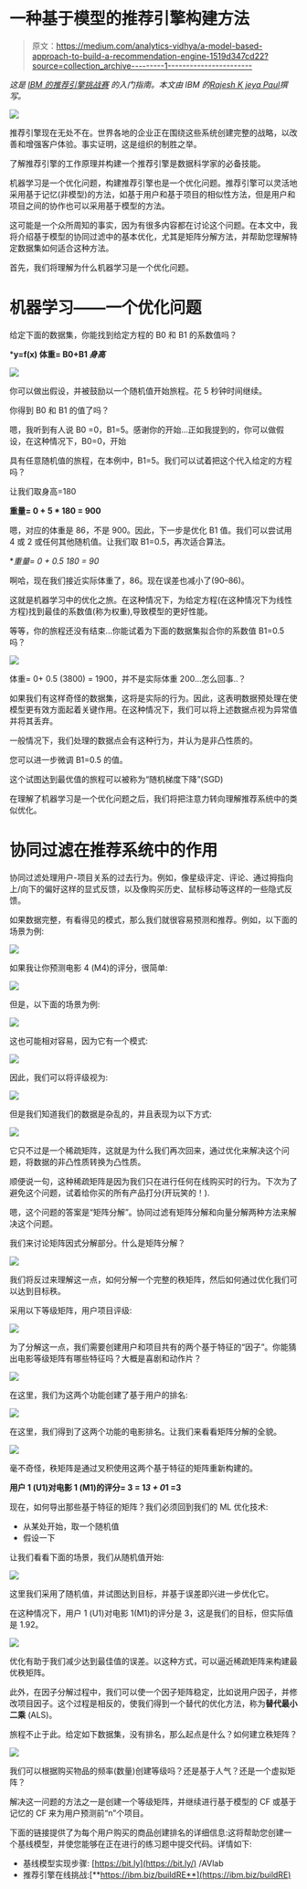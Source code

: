 # 一种基于模型的推荐引擎构建方法

> 原文：<https://medium.com/analytics-vidhya/a-model-based-approach-to-build-a-recommendation-engine-1519d347cd22?source=collection_archive---------1----------------------->

*这是* [*IBM 的推荐引擎挑战赛*](https://datahack.analyticsvidhya.com/contest/build-a-recommendation-engine-powered-by-ibm-cloud/) *的入门指南。本文由 IBM 的*[*Rajesh K jeya Paul*](https://www.linkedin.com/in/rajeshjeyapaul/?originalSubdomain=in)*撰写。*

![](img/106738ffd6bb6b774b7f91199fe987d5.png)

推荐引擎现在无处不在。世界各地的企业正在围绕这些系统创建完整的战略，以改善和增强客户体验。事实证明，这是组织的制胜之举。

了解推荐引擎的工作原理并构建一个推荐引擎是数据科学家的必备技能。

机器学习是一个优化问题，构建推荐引擎也是一个优化问题。推荐引擎可以灵活地采用基于记忆(非模型)的方法，如基于用户和基于项目的相似性方法，但是用户和项目之间的协作也可以采用基于模型的方法。

这可能是一个众所周知的事实，因为有很多内容都在讨论这个问题。在本文中，我将介绍基于模型的协同过滤中的基本优化，尤其是矩阵分解方法，并帮助您理解特定数据集如何适合这种方法。

首先，我们将理解为什么机器学习是一个优化问题。

# **机器学习——一个优化问题**

给定下面的数据集，你能找到给定方程的 B0 和 B1 的系数值吗？

***y=f(x)
体重= B0+B1 *身高***

![](img/b543a653538a5f0e982bcc6b2116ee2f.png)

你可以做出假设，并被鼓励以一个随机值开始旅程。花 5 秒钟时间继续。

你得到 B0 和 B1 的值了吗？

嗯，我听到有人说 B0 =0，B1=5。感谢你的开始…正如我提到的，你可以做假设，在这种情况下，B0=0，开始

具有任意随机值的旅程，在本例中，B1=5。我们可以试着把这个代入给定的方程吗？

让我们取身高=180

**重量= 0 + 5 * 180 = 900**

嗯，对应的体重是 86，不是 900。因此，下一步是优化 B1 值。我们可以尝试用 4 或 2 或任何其他随机值。让我们取 B1=0.5，再次适合算法。

**重量= 0 + 0.5 *180 = 90**

啊哈，现在我们接近实际体重了，86。现在误差也减小了(90–86)。

这就是机器学习中的优化之旅。在这种情况下，为给定方程(在这种情况下为线性方程)找到最佳的系数值(称为权重),导致模型的更好性能。

等等，你的旅程还没有结束…你能试着为下面的数据集拟合你的系数值 B1=0.5 吗？

![](img/0361ec684ed76dcf4a9c5f52b19f63b6.png)

体重= 0+ 0.5 (3800) = 1900，并不是实际体重 200…怎么回事..？

如果我们有这样奇怪的数据集，这将是实际的行为。因此，这表明数据预处理在使模型更有效方面起着关键作用。在这种情况下，我们可以将上述数据点视为异常值并将其丢弃。

一般情况下，我们处理的数据点会有这种行为，并认为是非凸性质的。

您可以进一步微调 B1=0.5 的值。

这个试图达到最优值的旅程可以被称为“随机梯度下降”(SGD)

在理解了机器学习是一个优化问题之后，我们将把注意力转向理解推荐系统中的类似优化。

# **协同过滤在推荐系统中的作用**

协同过滤处理用户-项目关系的过去行为。例如，像星级评定、评论、通过拇指向上/向下的偏好这样的显式反馈，以及像购买历史、鼠标移动等这样的一些隐式反馈。

如果数据完整，有看得见的模式，那么我们就很容易预测和推荐。例如，以下面的场景为例:

![](img/100e6d86e6922d1edb8016ea2cf1e295.png)

如果我让你预测电影 4 (M4)的评分，很简单:

![](img/0a93835e1db32d409144ce780fb8c546.png)

但是，以下面的场景为例:

![](img/3f6ec5093fc3b26701eb3d584ee5ef15.png)

这也可能相对容易，因为它有一个模式:

![](img/dd5c46014661f35f59bb93553786ae22.png)

因此，我们可以将评级视为:

![](img/45422861db7f87c6966f75cb3fd8dd2a.png)

但是我们知道我们的数据是杂乱的，并且表现为以下方式:

![](img/fc1f79dc3b2eb3ad9d286026e35d5224.png)

它只不过是一个稀疏矩阵，这就是为什么我们再次回来，通过优化来解决这个问题，将数据的非凸性质转换为凸性质。

顺便说一句，这种稀疏矩阵是因为我们只在进行任何在线购买时的行为。下次为了避免这个问题，试着给你买的所有产品打分(开玩笑的！).

嗯，这个问题的答案是“矩阵分解”。协同过滤有矩阵分解和向量分解两种方法来解决这个问题。

我们来讨论矩阵因式分解部分。什么是矩阵分解？

![](img/dc7ca8ff64a3cb488282996eef2f4987.png)

我们将反过来理解这一点，如何分解一个完整的秩矩阵，然后如何通过优化我们可以达到目标秩。

采用以下等级矩阵，用户项目评级:

![](img/f252b3e6f81338dfa4cafa09838b26f9.png)

为了分解这一点，我们需要创建用户和项目共有的两个基于特征的“因子”。你能猜出电影等级矩阵有哪些特征吗？大概是喜剧和动作片？

![](img/b248b012dd8680e9f0d9cfaf83075958.png)

在这里，我们为这两个功能创建了基于用户的排名:

![](img/156cbf362405293ee2d23599491574ca.png)

在这里，我们得到了这两个功能的电影排名。让我们来看看矩阵分解的全貌。

![](img/531fb15e49df5dcd0b2c665bbad39d31.png)

毫不奇怪，秩矩阵是通过叉积使用这两个基于特征的矩阵重新构建的。

**用户 1 (U1)对电影 1 (M1)的评分= 3 = 1*3 + 0*1 =3**

现在，如何导出那些基于特征的矩阵？我们必须回到我们的 ML 优化技术:

*   从某处开始，取一个随机值
*   假设一下

让我们看看下面的场景，我们从随机值开始:

![](img/a8d1dd7c099dbdaa9fe3be2dc8a9de7c.png)

这里我们采用了随机值，并试图达到目标，并基于误差即兴进一步优化它。

在这种情况下，用户 1 (U1)对电影 1(M1)的评分是 3，这是我们的目标，但实际值是 1.92。

![](img/ffe8f81582a0bfefb003aed5ee8cdafa.png)

优化有助于我们减少达到最佳值的误差。以这种方式，可以逼近稀疏矩阵来构建最优秩矩阵。

此外，在因子分解过程中，我们可以使一个因子矩阵稳定，比如说用户因子，并修改项目因子。这个过程是相反的，使我们得到一个替代的优化方法，称为**替代最小二乘** (ALS)。

旅程不止于此。给定如下数据集，没有排名，那么起点是什么？如何建立秩矩阵？

![](img/1cce898a5bffd3d6f112f0a4932e174f.png)

我们可以根据购买物品的频率(数量)创建等级吗？还是基于人气？还是一个虚拟矩阵？

解决这一问题的方法之一是创建一个等级矩阵，并继续进行基于模型的 CF 或基于记忆的 CF 来为用户预测前“n”个项目。

下面的链接提供了为每个用户购买的商品创建排名的详细信息:这将帮助您创建一个基线模型，并使您能够在正在进行的练习题中提交代码。详情如下:

*   基线模型实现步骤: [https://bit.ly](https://bit.ly/) /AVlab
*   推荐引擎在线挑战:[**https://ibm.biz/buildRE**](https://ibm.biz/buildRE)